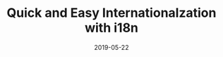 ---
title: Quick and Easy Internationalzation with i18n
tags: [lighthouse, pwa, wcag]
date: 2019-05-22
path: blog/i18n
cover: ./preview.png
excerpt: A fun way to publish a blog in multiple languages.
---
